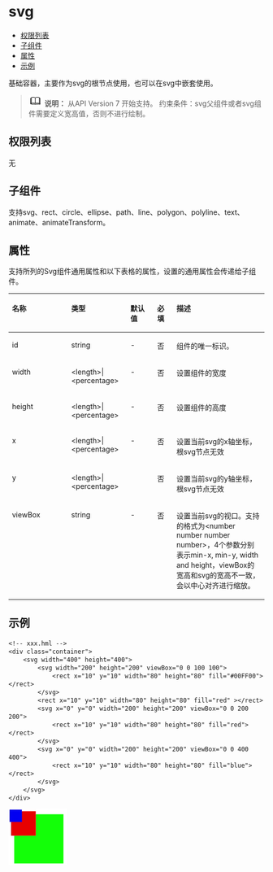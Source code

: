 # svg<a name="ZH-CN_TOPIC_0000001164577152"></a>

-   [权限列表](#zh-cn_topic_0000001173164705_section11257113618419)
-   [子组件](#zh-cn_topic_0000001173164705_section9288143101012)
-   [属性](#zh-cn_topic_0000001173164705_section2907183951110)
-   [示例](#zh-cn_topic_0000001173164705_section360556124815)

基础容器，主要作为svg的根节点使用，也可以在svg中嵌套使用。

>![](../../public_sys-resources/icon-note.gif) **说明：** 
>从API Version 7 开始支持。
>约束条件：svg父组件或者svg组件需要定义宽高值，否则不进行绘制。

## 权限列表<a name="zh-cn_topic_0000001173164705_section11257113618419"></a>

无

## 子组件<a name="zh-cn_topic_0000001173164705_section9288143101012"></a>

支持svg、rect、circle、ellipse、path、line、polygon、polyline、text、animate、animateTransform。

## 属性<a name="zh-cn_topic_0000001173164705_section2907183951110"></a>

支持所列的Svg组件通用属性和以下表格的属性，设置的通用属性会传递给子组件。

<a name="zh-cn_topic_0000001173164705_table20633101642315"></a>
<table><thead align="left"><tr id="zh-cn_topic_0000001173164705_row663331618238"><th class="cellrowborder" valign="top" width="23.119999999999997%" id="mcps1.1.6.1.1"><p id="zh-cn_topic_0000001173164705_aaf1247770b244944bbcc9f28d9a6f00b"><a name="zh-cn_topic_0000001173164705_aaf1247770b244944bbcc9f28d9a6f00b"></a><a name="zh-cn_topic_0000001173164705_aaf1247770b244944bbcc9f28d9a6f00b"></a>名称</p>
</th>
<th class="cellrowborder" valign="top" width="23.119999999999997%" id="mcps1.1.6.1.2"><p id="zh-cn_topic_0000001173164705_a6efc3502761f4faf9630e484280f75b6"><a name="zh-cn_topic_0000001173164705_a6efc3502761f4faf9630e484280f75b6"></a><a name="zh-cn_topic_0000001173164705_a6efc3502761f4faf9630e484280f75b6"></a>类型</p>
</th>
<th class="cellrowborder" valign="top" width="10.48%" id="mcps1.1.6.1.3"><p id="zh-cn_topic_0000001173164705_a27a37273d9ad47569ddbcb8db985d302"><a name="zh-cn_topic_0000001173164705_a27a37273d9ad47569ddbcb8db985d302"></a><a name="zh-cn_topic_0000001173164705_a27a37273d9ad47569ddbcb8db985d302"></a>默认值</p>
</th>
<th class="cellrowborder" valign="top" width="7.5200000000000005%" id="mcps1.1.6.1.4"><p id="zh-cn_topic_0000001173164705_p824610360217"><a name="zh-cn_topic_0000001173164705_p824610360217"></a><a name="zh-cn_topic_0000001173164705_p824610360217"></a>必填</p>
</th>
<th class="cellrowborder" valign="top" width="35.76%" id="mcps1.1.6.1.5"><p id="zh-cn_topic_0000001173164705_a2ff3361bfd3b420ba4967452d2ddd098"><a name="zh-cn_topic_0000001173164705_a2ff3361bfd3b420ba4967452d2ddd098"></a><a name="zh-cn_topic_0000001173164705_a2ff3361bfd3b420ba4967452d2ddd098"></a>描述</p>
</th>
</tr>
</thead>
<tbody><tr id="zh-cn_topic_0000001173164705_row36332165231"><td class="cellrowborder" valign="top" width="23.119999999999997%" headers="mcps1.1.6.1.1 "><p id="zh-cn_topic_0000001173164705_a83b6dd280109466fb015e64de1ef4df3"><a name="zh-cn_topic_0000001173164705_a83b6dd280109466fb015e64de1ef4df3"></a><a name="zh-cn_topic_0000001173164705_a83b6dd280109466fb015e64de1ef4df3"></a>id</p>
</td>
<td class="cellrowborder" valign="top" width="23.119999999999997%" headers="mcps1.1.6.1.2 "><p id="zh-cn_topic_0000001173164705_abc38fa2b85854bc687af75eb17a00a4d"><a name="zh-cn_topic_0000001173164705_abc38fa2b85854bc687af75eb17a00a4d"></a><a name="zh-cn_topic_0000001173164705_abc38fa2b85854bc687af75eb17a00a4d"></a>string</p>
</td>
<td class="cellrowborder" valign="top" width="10.48%" headers="mcps1.1.6.1.3 "><p id="zh-cn_topic_0000001173164705_a8d12e4af905d4743a5ec9cd6018d2972"><a name="zh-cn_topic_0000001173164705_a8d12e4af905d4743a5ec9cd6018d2972"></a><a name="zh-cn_topic_0000001173164705_a8d12e4af905d4743a5ec9cd6018d2972"></a>-</p>
</td>
<td class="cellrowborder" valign="top" width="7.5200000000000005%" headers="mcps1.1.6.1.4 "><p id="zh-cn_topic_0000001173164705_p42461736102118"><a name="zh-cn_topic_0000001173164705_p42461736102118"></a><a name="zh-cn_topic_0000001173164705_p42461736102118"></a>否</p>
</td>
<td class="cellrowborder" valign="top" width="35.76%" headers="mcps1.1.6.1.5 "><p id="zh-cn_topic_0000001173164705_a1a1731af05554f119fa365748f276bb2"><a name="zh-cn_topic_0000001173164705_a1a1731af05554f119fa365748f276bb2"></a><a name="zh-cn_topic_0000001173164705_a1a1731af05554f119fa365748f276bb2"></a>组件的唯一标识。</p>
</td>
</tr>
<tr id="zh-cn_topic_0000001173164705_row13633131616239"><td class="cellrowborder" valign="top" width="23.119999999999997%" headers="mcps1.1.6.1.1 "><p id="zh-cn_topic_0000001173164705_a97f90720f6ef448fb3afbb3b1c13ae25"><a name="zh-cn_topic_0000001173164705_a97f90720f6ef448fb3afbb3b1c13ae25"></a><a name="zh-cn_topic_0000001173164705_a97f90720f6ef448fb3afbb3b1c13ae25"></a>width</p>
</td>
<td class="cellrowborder" valign="top" width="23.119999999999997%" headers="mcps1.1.6.1.2 "><p id="zh-cn_topic_0000001173164705_a165d9cd14ccf4127b2e22cc6397680ac"><a name="zh-cn_topic_0000001173164705_a165d9cd14ccf4127b2e22cc6397680ac"></a><a name="zh-cn_topic_0000001173164705_a165d9cd14ccf4127b2e22cc6397680ac"></a>&lt;length&gt;|&lt;percentage&gt;</p>
</td>
<td class="cellrowborder" valign="top" width="10.48%" headers="mcps1.1.6.1.3 "><p id="zh-cn_topic_0000001173164705_a836c513375114f6dac7693e0b4f33230"><a name="zh-cn_topic_0000001173164705_a836c513375114f6dac7693e0b4f33230"></a><a name="zh-cn_topic_0000001173164705_a836c513375114f6dac7693e0b4f33230"></a>-</p>
</td>
<td class="cellrowborder" valign="top" width="7.5200000000000005%" headers="mcps1.1.6.1.4 "><p id="zh-cn_topic_0000001173164705_p17246836142119"><a name="zh-cn_topic_0000001173164705_p17246836142119"></a><a name="zh-cn_topic_0000001173164705_p17246836142119"></a>否</p>
</td>
<td class="cellrowborder" valign="top" width="35.76%" headers="mcps1.1.6.1.5 "><p id="zh-cn_topic_0000001173164705_adbe7ecbee96b4f938b04a4b8d62791bf"><a name="zh-cn_topic_0000001173164705_adbe7ecbee96b4f938b04a4b8d62791bf"></a><a name="zh-cn_topic_0000001173164705_adbe7ecbee96b4f938b04a4b8d62791bf"></a>设置组件的宽度</p>
</td>
</tr>
<tr id="zh-cn_topic_0000001173164705_row10634131610230"><td class="cellrowborder" valign="top" width="23.119999999999997%" headers="mcps1.1.6.1.1 "><p id="zh-cn_topic_0000001173164705_a4a0bae0e1bb946d6bc7bf30e0a535343"><a name="zh-cn_topic_0000001173164705_a4a0bae0e1bb946d6bc7bf30e0a535343"></a><a name="zh-cn_topic_0000001173164705_a4a0bae0e1bb946d6bc7bf30e0a535343"></a>height</p>
</td>
<td class="cellrowborder" valign="top" width="23.119999999999997%" headers="mcps1.1.6.1.2 "><p id="zh-cn_topic_0000001173164705_p1346327134215"><a name="zh-cn_topic_0000001173164705_p1346327134215"></a><a name="zh-cn_topic_0000001173164705_p1346327134215"></a>&lt;length&gt;|&lt;percentage&gt;</p>
</td>
<td class="cellrowborder" valign="top" width="10.48%" headers="mcps1.1.6.1.3 "><p id="zh-cn_topic_0000001173164705_p14463117184214"><a name="zh-cn_topic_0000001173164705_p14463117184214"></a><a name="zh-cn_topic_0000001173164705_p14463117184214"></a>-</p>
</td>
<td class="cellrowborder" valign="top" width="7.5200000000000005%" headers="mcps1.1.6.1.4 "><p id="zh-cn_topic_0000001173164705_p1646316754213"><a name="zh-cn_topic_0000001173164705_p1646316754213"></a><a name="zh-cn_topic_0000001173164705_p1646316754213"></a>否</p>
</td>
<td class="cellrowborder" valign="top" width="35.76%" headers="mcps1.1.6.1.5 "><p id="zh-cn_topic_0000001173164705_p64638784216"><a name="zh-cn_topic_0000001173164705_p64638784216"></a><a name="zh-cn_topic_0000001173164705_p64638784216"></a>设置组件的高度</p>
</td>
</tr>
<tr id="zh-cn_topic_0000001173164705_row1634171618236"><td class="cellrowborder" valign="top" width="23.119999999999997%" headers="mcps1.1.6.1.1 "><p id="zh-cn_topic_0000001173164705_a3cf785e2a2a043268d168f58d59207c8"><a name="zh-cn_topic_0000001173164705_a3cf785e2a2a043268d168f58d59207c8"></a><a name="zh-cn_topic_0000001173164705_a3cf785e2a2a043268d168f58d59207c8"></a>x</p>
</td>
<td class="cellrowborder" valign="top" width="23.119999999999997%" headers="mcps1.1.6.1.2 "><p id="zh-cn_topic_0000001173164705_aa9b258d23e1e425dbc2ffe8edbc91a42"><a name="zh-cn_topic_0000001173164705_aa9b258d23e1e425dbc2ffe8edbc91a42"></a><a name="zh-cn_topic_0000001173164705_aa9b258d23e1e425dbc2ffe8edbc91a42"></a>&lt;length&gt;|&lt;percentage&gt;</p>
</td>
<td class="cellrowborder" valign="top" width="10.48%" headers="mcps1.1.6.1.3 "><p id="zh-cn_topic_0000001173164705_ac312df4f14444c98955ed055456848a7"><a name="zh-cn_topic_0000001173164705_ac312df4f14444c98955ed055456848a7"></a><a name="zh-cn_topic_0000001173164705_ac312df4f14444c98955ed055456848a7"></a>-</p>
</td>
<td class="cellrowborder" valign="top" width="7.5200000000000005%" headers="mcps1.1.6.1.4 "><p id="zh-cn_topic_0000001173164705_p1624612362219"><a name="zh-cn_topic_0000001173164705_p1624612362219"></a><a name="zh-cn_topic_0000001173164705_p1624612362219"></a>否</p>
</td>
<td class="cellrowborder" valign="top" width="35.76%" headers="mcps1.1.6.1.5 "><p id="zh-cn_topic_0000001173164705_p62121758111517"><a name="zh-cn_topic_0000001173164705_p62121758111517"></a><a name="zh-cn_topic_0000001173164705_p62121758111517"></a>设置当前svg的x轴坐标，根svg节点无效</p>
</td>
</tr>
<tr id="zh-cn_topic_0000001173164705_row1259531661611"><td class="cellrowborder" valign="top" width="23.119999999999997%" headers="mcps1.1.6.1.1 "><p id="zh-cn_topic_0000001173164705_p1359601671613"><a name="zh-cn_topic_0000001173164705_p1359601671613"></a><a name="zh-cn_topic_0000001173164705_p1359601671613"></a>y</p>
</td>
<td class="cellrowborder" valign="top" width="23.119999999999997%" headers="mcps1.1.6.1.2 "><p id="zh-cn_topic_0000001173164705_p65967163165"><a name="zh-cn_topic_0000001173164705_p65967163165"></a><a name="zh-cn_topic_0000001173164705_p65967163165"></a>&lt;length&gt;|&lt;percentage&gt;</p>
</td>
<td class="cellrowborder" valign="top" width="10.48%" headers="mcps1.1.6.1.3 ">&nbsp;&nbsp;</td>
<td class="cellrowborder" valign="top" width="7.5200000000000005%" headers="mcps1.1.6.1.4 "><p id="zh-cn_topic_0000001173164705_p1059610169169"><a name="zh-cn_topic_0000001173164705_p1059610169169"></a><a name="zh-cn_topic_0000001173164705_p1059610169169"></a>否</p>
</td>
<td class="cellrowborder" valign="top" width="35.76%" headers="mcps1.1.6.1.5 "><p id="zh-cn_topic_0000001173164705_p125961416161611"><a name="zh-cn_topic_0000001173164705_p125961416161611"></a><a name="zh-cn_topic_0000001173164705_p125961416161611"></a>设置当前svg的y轴坐标，根svg节点无效</p>
</td>
</tr>
<tr id="zh-cn_topic_0000001173164705_row11404114510176"><td class="cellrowborder" valign="top" width="23.119999999999997%" headers="mcps1.1.6.1.1 "><p id="zh-cn_topic_0000001173164705_p11404124541714"><a name="zh-cn_topic_0000001173164705_p11404124541714"></a><a name="zh-cn_topic_0000001173164705_p11404124541714"></a>viewBox</p>
</td>
<td class="cellrowborder" valign="top" width="23.119999999999997%" headers="mcps1.1.6.1.2 "><p id="zh-cn_topic_0000001173164705_p1640474511172"><a name="zh-cn_topic_0000001173164705_p1640474511172"></a><a name="zh-cn_topic_0000001173164705_p1640474511172"></a>string</p>
</td>
<td class="cellrowborder" valign="top" width="10.48%" headers="mcps1.1.6.1.3 "><p id="zh-cn_topic_0000001173164705_p740494521712"><a name="zh-cn_topic_0000001173164705_p740494521712"></a><a name="zh-cn_topic_0000001173164705_p740494521712"></a>-</p>
</td>
<td class="cellrowborder" valign="top" width="7.5200000000000005%" headers="mcps1.1.6.1.4 "><p id="zh-cn_topic_0000001173164705_p04046452179"><a name="zh-cn_topic_0000001173164705_p04046452179"></a><a name="zh-cn_topic_0000001173164705_p04046452179"></a>否</p>
</td>
<td class="cellrowborder" valign="top" width="35.76%" headers="mcps1.1.6.1.5 "><p id="zh-cn_topic_0000001173164705_p740434541717"><a name="zh-cn_topic_0000001173164705_p740434541717"></a><a name="zh-cn_topic_0000001173164705_p740434541717"></a>设置当前svg的视口。支持的格式为&lt;number number number number&gt;，4个参数分别表示min-x, min-y, width and height，viewBox的宽高和svg的宽高不一致，会以中心对齐进行缩放。</p>
</td>
</tr>
</tbody>
</table>

## 示例<a name="zh-cn_topic_0000001173164705_section360556124815"></a>

```
<!-- xxx.hml -->
<div class="container">
    <svg width="400" height="400">
        <svg width="200" height="200" viewBox="0 0 100 100">
            <rect x="10" y="10" width="80" height="80" fill="#00FF00"></rect>
        </svg>
        <rect x="10" y="10" width="80" height="80" fill="red" ></rect>
        <svg x="0" y="0" width="200" height="200" viewBox="0 0 200 200">
            <rect x="10" y="10" width="80" height="80" fill="red"></rect>
        </svg>
        <svg x="0" y="0" width="200" height="200" viewBox="0 0 400 400">
            <rect x="10" y="10" width="80" height="80" fill="blue"></rect>
        </svg>
    </svg>
</div>
```

![](figures/zh-cn_image_0000001173164789.png)


